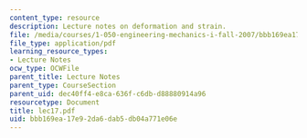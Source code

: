 ```yaml
---
content_type: resource
description: Lecture notes on deformation and strain.
file: /media/courses/1-050-engineering-mechanics-i-fall-2007/bbb169ea17e92da6dab5db04a771e06e_lec17.pdf
file_type: application/pdf
learning_resource_types:
- Lecture Notes
ocw_type: OCWFile
parent_title: Lecture Notes
parent_type: CourseSection
parent_uid: dec40ff4-e8ca-636f-c6db-d88880914a96
resourcetype: Document
title: lec17.pdf
uid: bbb169ea-17e9-2da6-dab5-db04a771e06e
---
```

